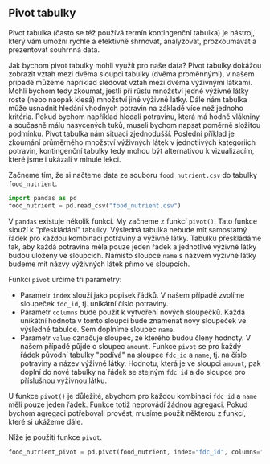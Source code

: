 ## Pivot tabulky

Pivot tabulka (často se též používá termín kontingenční tabulka) je nástroj, který vám umožní rychle a efektivně shrnovat, analyzovat, prozkoumávat a prezentovat souhrnná data.

Jak bychom pivot tabulky mohli využít pro naše data? Pivot tabulky dokážou zobrazit vztah mezi dvěma sloupci tabulky (dvěma proměnnými), v našem případě můžeme například sledovat vztah mezi dvěma výživnými látkami. Mohli bychom tedy zkoumat, jestli při růstu množství jedné výživné látky roste (nebo naopak klesá) množství jiné výživné látky. Dále nám tabulka může usnadnit hledání vhodných potravin na základě více než jednoho kritéria. Pokud bychom například hledali potravinu, která má hodně vlákniny a současně málu nasycených tuků, museli bychom napsat poměrně složitou podmínku. Pivot tabulka nám situaci zjednodušší. Poslední příklad je zkoumání průměrného množství výživných látek v jednotlivých kategoriích potravin, kontingenční tabulky tedy mohou být alternativou k vizualizacím, které jsme i ukázali v minulé lekci.

Začneme tím, že si načteme data ze souboru `food_nutrient.csv` do tabulky `food_nutrient`.

```py
import pandas as pd
food_nutrient = pd.read_csv("food_nutrient.csv")
```

V `pandas` existuje několik funkcí. My začneme z funkcí `pivot()`. Tato funkce slouží k "přeskládání" tabulky. Výsledná tabulka nebude mít samostatný řádek pro každou kombinaci potraviny a výživné látky. Tabulku přeskládáme tak, aby každá potravina měla pouze jeden řádek a jednotlivé výživné látky budou uloženy ve sloupcích. Namísto sloupce `name` s názvem výživné látky budeme mít názvy výživných látek přímo ve sloupcích. 

Funkci `pivot` určíme tři parametry:

- Parametr `index` slouží jako popisek řádků. V našem případě zvolíme sloupeček `fdc_id`, tj. unikátní číslo potraviny.
- Parametr `columns` bude použit k vytvoření nových sloupečků. Každá unikátní hodnota v tomto sloupci bude znamenat nový sloupeček ve výsledné tabulce. Sem doplníme sloupec `name`.
- Parametr `value` označuje sloupec, ze kterého budou členy hodnoty. V našem případě půjde o sloupec `amount`. Funkce `pivot` se pro každý řádek původní tabulky "podívá" na sloupce `fdc_id` a `name`, tj. na číslo potraviny a název výživné látky. Hodnotu, která je ve sloupci `amount`, pak doplní do nové tabulky na řádek se stejným `fdc_id` a do sloupce pro příslušnou výživnou látku.

U funkce `pivot()` je důležité, abychom pro každou kombinaci `fdc_id` a `name` měli pouze jeden řádek. Funkce totiž neprovádí žádnou agregaci. Pokud bychom agregaci potřebovali provést, musíme použít některou z funkcí, které si ukážeme dále.

Níže je použití funkce `pivot`.

```py
food_nutrient_pivot = pd.pivot(food_nutrient, index="fdc_id", columns="name", values="amount")
```
